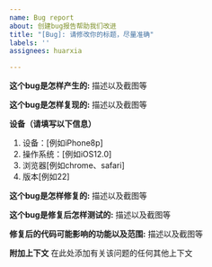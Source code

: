 ```yaml
---
name: Bug report
about: 创建bug报告帮助我们改进
title: "[Bug]: 请修改你的标题，尽量准确"
labels: ''
assignees: huarxia

---
```


**这个bug是怎样产生的:**
描述以及截图等

**这个bug是怎样复现的:**
描述以及截图等

**设备（请填写以下信息）**

1. 设备：[例如iPhone8p]
2. 操作系统：[例如iOS12.0]
3. 浏览器[例如chrome、safari]
4. 版本[例如22]

**这个bug是怎样修复的:**
描述以及截图等

**这个bug是修复后怎样测试的:**
描述以及截图等

**修复后的代码可能影响的功能以及范围:**
描述以及截图等

**附加上下文**
在此处添加有关该问题的任何其他上下文

<!--
注意：请在最后执行: npm run lint 检查代码格式
-->
